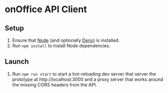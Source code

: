 # onOffice API Client

## Setup

1. Ensure that [Node](https://nodejs.org/en/) (and optionally [Deno](https://deno.land/)) is installed.
2. Run `npm install` to install Node dependencies.

## Launch

1. Run `npm run start` to start a hot-reloading dev server that server the prototype at http://localhost:3000 and a proxy server that works around the missing CORS headers from the API.